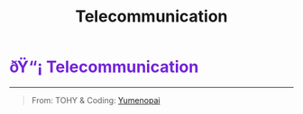 ﻿---
lang: en-US
title: Telecommunication
prev:
next:
---

# <font color="#7223da">ðŸ“¡ <b>Telecommunication</b></font> <Badge text="Power" type="tip" vertical="middle"/>
---

> From: TOHY & Coding: [Yumenopai](https://github.com/Yumenopai)
